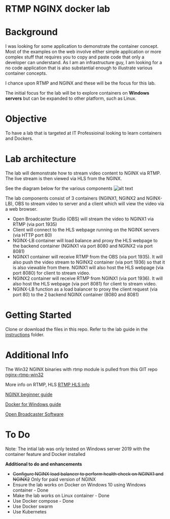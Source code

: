 # **RTMP NGINX docker lab**

# Background
I was looking for some application to demonstrate the container concept. Most of the examples on the web involve either simple application or more complex stuff that requires you to copy and paste code that only a developer can understand. As I am an infrastructure guy, I am looking for a no code application that is also substantial enough to illustrate various container concepts.

I chance upon RTMP and NGINX and these will be the focus for this lab.

The initial focus for the lab will be to explore containers on **Windows servers** but can be expanded to other platform, such as Linux.

# Objective
To have a lab that is targeted at IT Professioinal looking to learn containers and Dockers.

# Lab architecture
The lab will demonstrate how to stream video content to NGINX via RTMP. The live stream is then viewed via HLS from the NGINX.

See the diagram below for the various components
![alt text](https://github.com/chunkyen/rtmp-nginx-docker-lab/blob/master/rtmp-nginx-docker-lab-arch1.jpg?raw=true)

The lab components consist of 3 containers (NGINX1, NGINX2 and NGINX-LB), OBS to stream video to server and a client which will view the video via a web browser.

- Open Broadcaster Studio (OBS) will stream the video to NGINX1 via RTMP (via port 1935)
- Client will connect to the HLS webpage running on the NGINX servers (via HTTP port 80)
- NGINX-LB container will load balance and proxy the HLS webpage  to the backend container (NGINX1 via port 8080  and NGINX2 via port 8081)
- NGINX1 container will receive RTMP from the OBS (via port 1935). It will also push the video stream to NGINX2 container (via port 1936) so that it is also viewable from there. NGINX1 will also host the HLS webpage (via port 8080) for client to stream video.
-  NGINX2 container will receive RTMP from NGINX1 (via port 1936). It will also host the HLS webpage (via port 8081) for client to stream video.
- NGINX-LB function as a load balancer to proxy the client request (via port 80) to the 2 backend NGINX container (8080 and 8081)

# Getting Started
Clone or download the files in this repo.
Refer to the lab guide in the [instructions](https://github.com/chunkyen/rtmp-nginx-docker-lab/tree/master/instructions) folder.

# Additional Info
The Win32 NGINX binaries with rtmp module is pulled from this GIT repo
[nginx-rtmp-win32](https://github.com/illuspas/nginx-rtmp-win32)

More info on RTMP, HLS
[RTMP HLS info](https://www.dacast.com/blog/hls-streaming-protocol/)


[NGINX beginner guide](http://nginx.org/en/docs/beginners_guide.html)


[Docker for Windows guide](https://docs.docker.com/v17.09/docker-for-windows/)

[Open Broadcaster Software](https://obsproject.com/)

# To Do
Note: The intial lab was only tested on Windows server 2019 with the container feature and Docker installed

**Additional to do and enhancements**
- ~~Configure NGINX load balancer to perform health check on NGINX1 and NGINX2~~ Only for paid version of NGINX
- Ensure the lab works on Docker on Windows 10 using Windows container - Done
- Make the lab works on Linux container - Done
- Use Docker compose - Done
- Use Docker swarm
- Use Kubernetes
